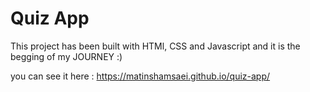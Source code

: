 # Quiz App

This project has been built with HTMl, CSS and Javascript and it is the begging of my JOURNEY :)

you can see it here : https://matinshamsaei.github.io/quiz-app/
